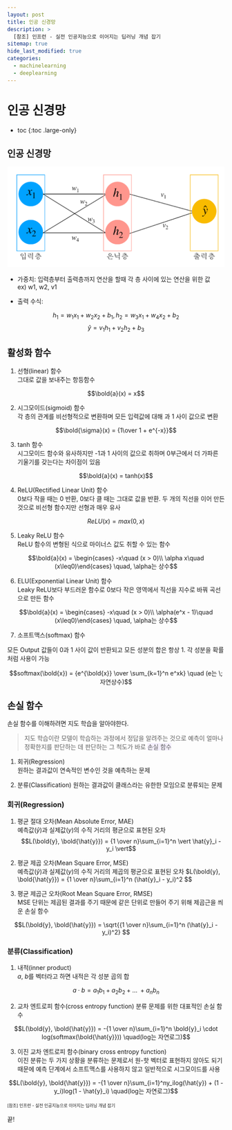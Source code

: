 ```yaml
---
layout: post
title: 인공 신경망
description: >
  [참조] 인프런 - 실전 인공지능으로 이어지는 딥러닝 개념 잡기
sitemap: true
hide_last_modified: true
categories:
  - machinelearning
  - deeplearning
---
```


# 인공 신경망

* toc
{:toc .large-only}

## 인공 신경망

![그림1](/assets/img/ml/neural_network.png)

- 가중치: 입력층부터 출력층까지 연산을 할때 각 층 사이에 있는 연산을 위한 값  
ex) w1, w2, v1

- 출력 수식:

$$h_1 = w_1x_1 + w_2x_2 + b_1, h_2 = w_3x_1 + w_4x_2 + b_2$$
$$\hat{y} = v_1h_1 + v_2h_2 + b_3$$

## 활성화 함수

1. 선형(linear) 함수  
그대로 값을 보내주는 항등함수

$$\bold{a}(x) = x$$

2. 시그모이드(sigmoid) 함수  
각 층의 관계를 비선형적으로 변환하며 모든 입력값에 대해 
과 1 사이 값으로 변환

$$\bold{\sigma}(x) = {1\over 1 + e^{-x}}$$

3. tanh 함수  
시그모이드 함수와 유사하지만 -1과 1 사이의 값으로 취하며 0부근에서 더 가파른 기울기를 갖는다는 차이점이 있음

$$\bold{a}(x) = tanh(x)$$

4. ReLU(Rectified Linear Unit) 함수  
0보다 작을 때는 0 반환, 0보다 클 때는 그대로 값을 반환. 두 개의 직선을 이어 만든 것으로 비선형 함수지만 선형과 매우 유사

$$ReLU(x) = max(0, x)$$

5. Leaky ReLU 함수  
ReLU 함수의 변형된 식으로 마이너스 값도 취할 수 있는 함수

$$\bold{a}(x) = \begin{cases} -x\quad (x > 0)\\ \alpha x\quad (x\leq0)\end{cases} \quad, \alpha는 상수$$

6. ELU(Exponential Linear Unit) 함수  
Leaky ReLU보다 부드러운 함수로 0보다 작은 영역에서 직선을 지수로 바꿔 곡선으로 만든 함수

$$\bold{a}(x) = \begin{cases} -x\quad (x > 0)\\ \alpha(e^x -  1)\quad (x\leq0)\end{cases} \quad, \alpha는 상수$$

7. 소프트맥스(softmax) 함수  

모든 Output 값들이 0과 1 사이 값이 반환되고 모든 성분의 합은 항상 1. 각 성분을 확률처럼 사용이 가능

$$softmax(\bold{x}) = {e^{\bold{x}} \over \sum_{k=1}^n e^xk} \quad (e는 \;자연상수)$$

## 손실 함수

손실 함수를 이해하려면 지도 학습을 알아야한다.

> 지도 학습이란 모델이 학습하는 과정에서 정답을 알려주는 것으로 예측이 얼마나 정확한지를 판단하는 데 판단하는 그 척도가 바로 <span style='background-color: #f5f0ff'>손실 함수</span> 

1. 회귀(Regression)  
원하는 결과값이 연속적인 변수인 것을 예측하는 문제

2. 분류(Classification)
원하는 결과값이 클래스라는 유한한 모임으로 분류되는 문제


### 회귀(Regression)  

1. 평균 절대 오차(Mean Absolute Error, MAE)  
예측값($\hat{y}$)과 실제값($y$)의 수직 거리의 평균으로 표현된 오차
$$L(\bold{y}, \bold{\hat{y}}) = {1 \over n}\sum_{i=1}^n \vert \hat{y}_i - y_i \vert$$


2. 평균 제곱 오차(Mean Square Error, MSE)  
예측값($\hat{y}$)과 실제값($y$)의 수직 거리의 제곱의 평균으로 표현된 오차
$L(\bold{y}, \bold{\hat{y}}) = {1 \over n}\sum_{i=1}^n (\hat{y}_i - y_i)^2 $$

3. 평균 제곱근 오차(Root Mean Square Error, RMSE)  
MSE 단위는 제곱된 결과를 주기 때문에 같은 단위로 만들어 주기 위해 제곱근을 씌운 손실 함수

$$L(\bold{y}, \bold{\hat{y}}) = \sqrt{{1 \over n}\sum_{i=1}^n (\hat{y}_i - y_i)^2} $$

### 분류(Classification)

1. 내적(inner product)  
$a$, $b$를 벡터라고 하면 내적은 각 성분 곱의 합 

$$a \cdot b = a_1b_1 + a_2b_2 + ... \;+ a_nb_n$$

2. 교차 엔트로피 함수(cross entropy function)
분류 문제를 위한 대표적인 손실 함수

$$L(\bold{y}, \bold{\hat{y}}) = -{1 \over n}\sum_{i=1}^n \bold{y}_i \cdot log(softmax(\bold{\hat{y}})) \quad(log는 자연로그)$$

3. 이진 교차 엔트로피 함수(binary cross entropy function)  
이진 분류는 두 가지 상황을 분류하는 문제로서 원-핫 벡터로 표현하지 않아도 되기 때문에 예측 단계에서 소프트맥스를 사용하지 않고 일반적으로 시그모이드를 사용

$$L(\bold{y}, \bold{\hat{y}}) = -{1 \over n}\sum_{i=1}^ny_ilog(\hat{y}) + (1 - y_i)log(1 - \hat{y}_i) \quad(log는 자연로그)$$


<span style="font-size:70%">[참조] 인프런 - 실전 인공지능으로 이어지는 딥러닝 개념 잡기

끝!

